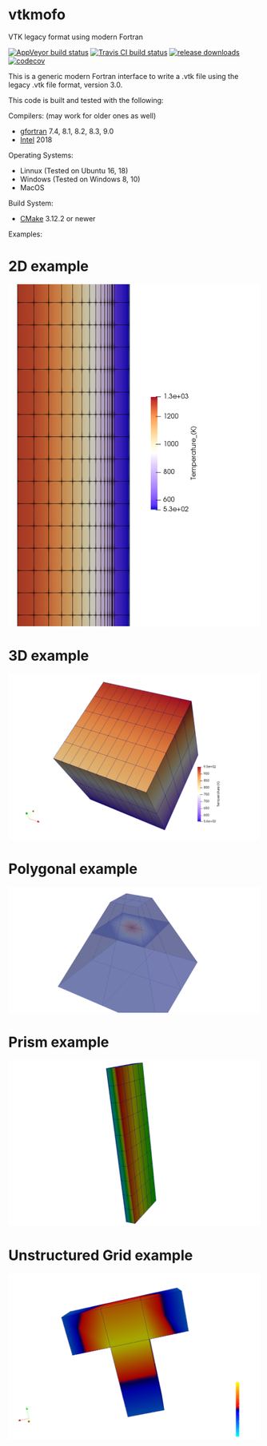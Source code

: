# vtkmofo
VTK legacy format using modern Fortran

[![AppVeyor build status][AppVeyor build image]](https://ci.appveyor.com/project/porteri/vtkmofo)
[![Travis CI build status][Travis CI build image]](https://travis-ci.org/porteri/vtkmofo)
[![release downloads][download image]](https://github.com/porteri/vtkmofo/releases)
[![codecov][codecov image]](https://codecov.io/gh/porteri/vtkmofo)

This is a generic modern Fortran interface to write a .vtk file using the legacy .vtk file format, version 3.0.

This code is built and tested with the following:

Compilers: (may work for older ones as well)
 - [gfortran][gcc link] 7.4, 8.1, 8.2, 8.3, 9.0
 - [Intel][Intel link] 2018

Operating Systems:
 - Linnux (Tested on Ubuntu 16, 18)
 - Windows (Tested on Windows 8, 10)
 - MacOS

Build System:
 - [CMake][CMake link] 3.12.2 or newer

Examples:
# 2D example
![Cylinder_2d](files/cylinder_image_2d.png?raw=true "Cylinder 2D example")
# 3D example
![Cube_3d](files/cube_image.png?raw=true "Cube example")
# Polygonal example
![Pyramid](files/pyramid_image.png?raw=true "Pyramid example")
# Prism example
![Prism](files/rectangle_image.png?raw=true "Prism example")
# Unstructured Grid example
![T_shape](files/t_shape.png?raw=true "T-shape example")

[Hyperlinks]:#
[AppVeyor build image]: https://ci.appveyor.com/api/projects/status/omlvmn8xcr9sxuwt?svg=true "AppVeyor build badge"
[Travis CI build image]: https://travis-ci.org/porteri/vtkmofo.svg?branch=master "Travis CI build badge"
[Travis CI build image]: https://img.shields.io/travis-ci/porteri/vtkmofo/master.svg?style=flat-square "Travis CI build badge"
[download image]: https://img.shields.io/github/downloads/porteri/vtkmofo/total.svg?style=flat-square "Download count badge"
[codecov image]: https://codecov.io/gh/porteri/vtkmofo/branch/master/graph/badge.svg
[gcc link]: https://gcc.gnu.org/
[Intel link]: https://software.intel.com/en-us/fortran-compilers
[CMake link]: https://cmake.org
